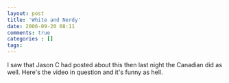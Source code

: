 ```yaml
---
layout: post
title: 'White and Nerdy'
date: 2006-09-20 08:11
comments: true
categories : []
tags:
---
```

I saw that Jason C had posted about this then last night the Canadian did as well. Here's the video in question and it's funny as hell.

<object width="425" height="350"><param name="movie" value="http://www.youtube.com/v/3mBGODdzzVw"></param><param name="wmode" value="transparent"></param><embed src="http://www.youtube.com/v/3mBGODdzzVw" type="application/x-shockwave-flash" wmode="transparent" width="425" height="350"></embed></object>

